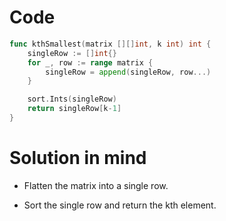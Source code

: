 Code
====

```go
func kthSmallest(matrix [][]int, k int) int {
	singleRow := []int{}
	for _, row := range matrix {
		singleRow = append(singleRow, row...)
	}

	sort.Ints(singleRow)
	return singleRow[k-1]
}
```

Solution in mind
================

-	Flatten the matrix into a single row.

-	Sort the single row and return the kth element.
